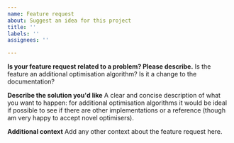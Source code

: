```yaml
---
name: Feature request
about: Suggest an idea for this project
title: ''
labels: ''
assignees: ''

---
```


**Is your feature request related to a problem? Please describe.**
Is the feature an additional optimisation algorithm?  Is it a change to the documentation?

**Describe the solution you'd like**
A clear and concise description of what you want to happen: for additional optimisation algorithms it would be ideal if possible to see if there are other implementations or a reference (though am very happy to accept novel optimisers).

**Additional context**
Add any other context  about the feature request here.
